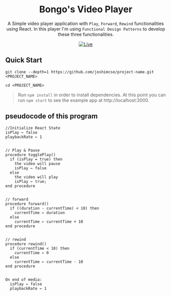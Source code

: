 <div align="center">

# Bongo's Video Player

A Simple video player application with `Play`, `Forward`, `Rewind` functionalities using React. In this player I'm using `Functional Design Patterns` to develop these three functionalities.

[![Live](https://img.shields.io/badge/live%20here%20for-live%20demo-373277.svg?style=for-the-badge)](https://netlify)
</div>

## Quick Start 
```
git clone --depth=1 https://github.com/joshimcse/project-name.git <PROJECT_NAME>

cd <PROJECT_NAME>
```
> Run `npm install` in order to install dependencies. At this point you can run `npm start` to see the example app at http://localhost:3000.

## pseudocode of this program
```
//Initialize React State
isPlay ← false
playbackRate ← 1


// Play & Pause
procedure togglePlay()
  if (isPlay = true) then
    the video will pause
    isPlay ← false
  else
    the video will play
    isPlay ← true;
end procedure


// forward
procedure forward()
  if ((duration - currentTime) < 10) then
    currentTime ← duration
  else
    currentTime ← currentTime + 10
end procedure


// rewind
procedure rewind()
  if (currentTime < 10) then
    currentTime ← 0
  else
    currentTime ← currentTime - 10
end procedure


On end of media:
  isPlay ← false
  playbackRate ← 1
```
